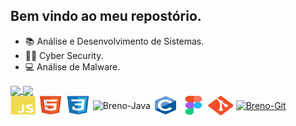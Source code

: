 ## Bem vindo ao meu repostório.
- 📚 Análise e Desenvolvimento de Sistemas.
- 🕵️‍♂️ Cyber Security.
- 💻 Análise de Malware.

<a href="https://github.com/anuraghazra/github-readme-stats">
  <img height=180 align="center" src="https://github-readme-stats.vercel.app/api?username=brenoxs99&theme=algolia&icons=true" />
</a>
<a href="https://github.com/brenolx/convoychat">
  <img height=180 align="center" src="https://github-readme-stats.vercel.app/api/top-langs?username=brenolx&layout=compact&langs_count=8&card_width=320&theme=algolia" />
</a>

<div style="display: inline_block">
  <img align="center" alt="Breno-Js" height="30" width="40" src="https://raw.githubusercontent.com/devicons/devicon/master/icons/javascript/javascript-plain.svg" title="JavaScript">
  <img align="center" alt="Breno-HTML" height="30" width="40" src="https://raw.githubusercontent.com/devicons/devicon/master/icons/html5/html5-original.svg" title="HTML5">
  <img align="center" alt="Breno-CSS" height="30" width="40" src="https://raw.githubusercontent.com/devicons/devicon/master/icons/css3/css3-original.svg" title="CSS3">
  <img align="center" alt="Breno-Java" height="35" width="40" src="https://cdn.jsdelivr.net/gh/devicons/devicon@latest/icons/java/java-original.svg" title="Java">
  <img align="center" alt="Breno-C" height="30" width="40" src="https://raw.githubusercontent.com/devicons/devicon/master/icons/c/c-original.svg" title="C">
  <img align="center" alt="Breno-Figma" height="30" width="40" src="https://raw.githubusercontent.com/devicons/devicon/master/icons/figma/figma-original.svg" title="Figma">
  <img align="center" alt="Breno-Git" height="31" width="41" src="https://raw.githubusercontent.com/devicons/devicon/master/icons/git/git-plain.svg" title="Git">
  <a href="https://www.linkedin.com/in/breno-cavalcante-182a5a26b/"> <img align="center" alt="Breno-Git" height="31" width="41" src="https://cdn.jsdelivr.net/gh/devicons/devicon@latest/icons/linkedin/linkedin-original.svg" title="Linkedin"> </a> 
          
</div>

<!--![snake gif](https://github.com/brenoxs99/brenoxs99/blob/output/github-contribution-grid-snake.svg)-->
 
